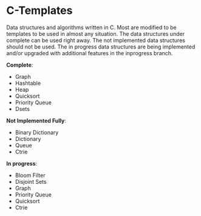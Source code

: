# C-Templates
Data structures and algorithms written in C. Most are modified to be templates to be used in almost any situation.
The data structures under complete can be used right away.
The not implemented data structures should not be used.
The in progress data structures are being implemented and/or upgraded with additional features in the inprogress branch.

**Complete**:
  * Graph
  * Hashtable
  * Heap
  * Quicksort
  * Priority Queue
  * Dsets

**Not Implemented Fully**:
  * Binary Dictionary
  * Dictionary
  * Queue
  * Ctrie

**In progress**:
  * Bloom Filter
  * Disjoint Sets
  * Graph
  * Priority Queue
  * Quicksort
  * Ctrie
  
  
